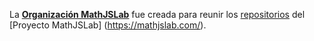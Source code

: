 La [**Organización MathJSLab**](https://github.com/MathJSLab) fue creada para reunir los [repositorios](https://github.com/orgs/MathJSLab/repositories) del [Proyecto MathJSLab] (https://mathjslab.com/).